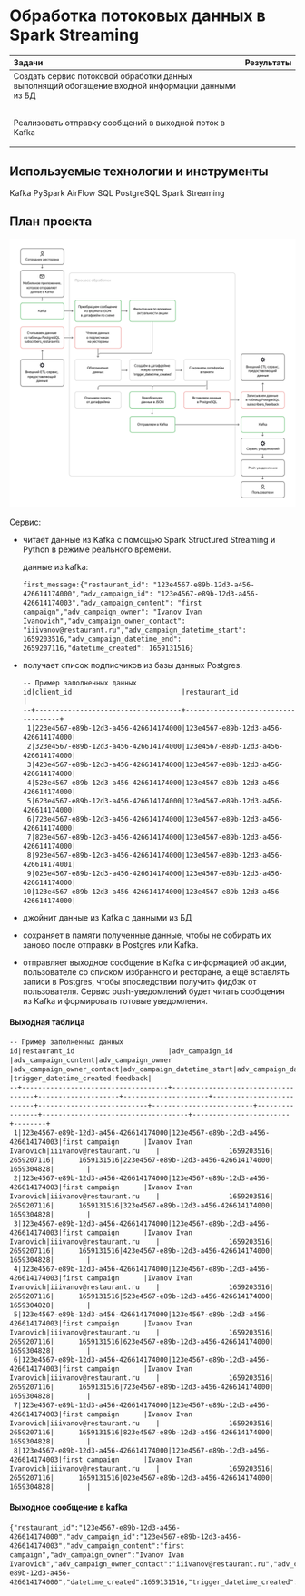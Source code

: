 # Обработка потоковых данных в Spark Streaming


| Задачи                                                                                                                                                                                                                                                                                         | Результаты |
| :--------------------------------------------------------------------------------------------------------------------------------------------------------------------------------------------------------------------------------------------------------------------------------------------------- | :------------------- |
| Создать сервис потоковой обработки данных выполнящий обогащение входной информации данными из БД<P><P> <br />Реализовать отправку сообщений в выходной поток в Kafka |                      |

## Используемые технологии и инструменты

Kafka
PySpark
AirFlow
SQL
PostgreSQL
Spark Streaming

## План проекта

![1730623943442](images/README/1730623943442.png)

Сервис:

* читает данные из Kafka с помощью Spark Structured Streaming и Python в режиме реального времени.

  данные из kafka:

  ```
  first_message:{"restaurant_id": "123e4567-e89b-12d3-a456-426614174000","adv_campaign_id": "123e4567-e89b-12d3-a456-426614174003","adv_campaign_content": "first campaign","adv_campaign_owner": "Ivanov Ivan Ivanovich","adv_campaign_owner_contact": "iiivanov@restaurant.ru","adv_campaign_datetime_start": 1659203516,"adv_campaign_datetime_end": 2659207116,"datetime_created": 1659131516}
  ```
* получает список подписчиков из базы данных Postgres.

  ```
  -- Пример заполненных данных
  id|client_id                           |restaurant_id                       |
  --+------------------------------------+------------------------------------+
   1|223e4567-e89b-12d3-a456-426614174000|123e4567-e89b-12d3-a456-426614174000|
   2|323e4567-e89b-12d3-a456-426614174000|123e4567-e89b-12d3-a456-426614174000|
   3|423e4567-e89b-12d3-a456-426614174000|123e4567-e89b-12d3-a456-426614174000|
   4|523e4567-e89b-12d3-a456-426614174000|123e4567-e89b-12d3-a456-426614174000|
   5|623e4567-e89b-12d3-a456-426614174000|123e4567-e89b-12d3-a456-426614174000|
   6|723e4567-e89b-12d3-a456-426614174000|123e4567-e89b-12d3-a456-426614174000|
   7|823e4567-e89b-12d3-a456-426614174000|123e4567-e89b-12d3-a456-426614174000|
   8|923e4567-e89b-12d3-a456-426614174000|123e4567-e89b-12d3-a456-426614174001|
   9|023e4567-e89b-12d3-a456-426614174000|123e4567-e89b-12d3-a456-426614174000|
  10|123e4567-e89b-12d3-a456-426614174000|123e4567-e89b-12d3-a456-426614174000| 
  ```
* джойнит данные из Kafka с данными из БД
* сохраняет в памяти полученные данные, чтобы не собирать их заново после отправки в Postgres или Kafka.
* отправляет выходное сообщение в Kafka с информацией об акции, пользователе со списком избранного и ресторане, а ещё вставлять записи в Postgres, чтобы впоследствии получить фидбэк от пользователя. Сервис push-уведомлений будет читать сообщения из Kafka и формировать готовые уведомления.

#### Выходная таблица

```
-- Пример заполненных данных
id|restaurant_id                       |adv_campaign_id                     |adv_campaign_content|adv_campaign_owner   |adv_campaign_owner_contact|adv_campaign_datetime_start|adv_campaign_datetime_end|datetime_created|client_id                           |trigger_datetime_created|feedback|
--+------------------------------------+------------------------------------+--------------------+---------------------+--------------------------+---------------------------+-------------------------+----------------+------------------------------------+------------------------+--------+
 1|123e4567-e89b-12d3-a456-426614174000|123e4567-e89b-12d3-a456-426614174003|first campaign      |Ivanov Ivan Ivanovich|iiivanov@restaurant.ru    |                 1659203516|               2659207116|      1659131516|223e4567-e89b-12d3-a456-426614174000|              1659304828|        |
 2|123e4567-e89b-12d3-a456-426614174000|123e4567-e89b-12d3-a456-426614174003|first campaign      |Ivanov Ivan Ivanovich|iiivanov@restaurant.ru    |                 1659203516|               2659207116|      1659131516|323e4567-e89b-12d3-a456-426614174000|              1659304828|        |
 3|123e4567-e89b-12d3-a456-426614174000|123e4567-e89b-12d3-a456-426614174003|first campaign      |Ivanov Ivan Ivanovich|iiivanov@restaurant.ru    |                 1659203516|               2659207116|      1659131516|423e4567-e89b-12d3-a456-426614174000|              1659304828|        |
 4|123e4567-e89b-12d3-a456-426614174000|123e4567-e89b-12d3-a456-426614174003|first campaign      |Ivanov Ivan Ivanovich|iiivanov@restaurant.ru    |                 1659203516|               2659207116|      1659131516|523e4567-e89b-12d3-a456-426614174000|              1659304828|        |
 5|123e4567-e89b-12d3-a456-426614174000|123e4567-e89b-12d3-a456-426614174003|first campaign      |Ivanov Ivan Ivanovich|iiivanov@restaurant.ru    |                 1659203516|               2659207116|      1659131516|623e4567-e89b-12d3-a456-426614174000|              1659304828|        |
 6|123e4567-e89b-12d3-a456-426614174000|123e4567-e89b-12d3-a456-426614174003|first campaign      |Ivanov Ivan Ivanovich|iiivanov@restaurant.ru    |                 1659203516|               2659207116|      1659131516|723e4567-e89b-12d3-a456-426614174000|              1659304828|        |
 7|123e4567-e89b-12d3-a456-426614174000|123e4567-e89b-12d3-a456-426614174003|first campaign      |Ivanov Ivan Ivanovich|iiivanov@restaurant.ru    |                 1659203516|               2659207116|      1659131516|823e4567-e89b-12d3-a456-426614174000|              1659304828|        |
 8|123e4567-e89b-12d3-a456-426614174000|123e4567-e89b-12d3-a456-426614174003|first campaign      |Ivanov Ivan Ivanovich|iiivanov@restaurant.ru    |                 1659203516|               2659207116|      1659131516|023e4567-e89b-12d3-a456-426614174000|              1659304828|        | 
```

#### Выходное сообщение в kafka

```
{"restaurant_id":"123e4567-e89b-12d3-a456-426614174000","adv_campaign_id":"123e4567-e89b-12d3-a456-426614174003","adv_campaign_content":"first campaign","adv_campaign_owner":"Ivanov Ivan Ivanovich","adv_campaign_owner_contact":"iiivanov@restaurant.ru","adv_campaign_datetime_start":1659203516,"adv_campaign_datetime_end":2659207116,"client_id":"023e4567-e89b-12d3-a456-426614174000","datetime_created":1659131516,"trigger_datetime_created":1659304828}
```
